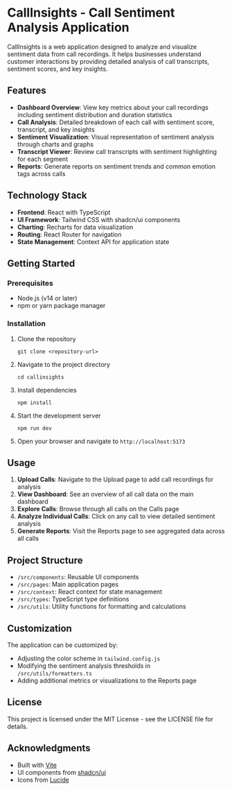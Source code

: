 
# CallInsights - Call Sentiment Analysis Application

CallInsights is a web application designed to analyze and visualize sentiment data from call recordings. It helps businesses understand customer interactions by providing detailed analysis of call transcripts, sentiment scores, and key insights.

## Features

- **Dashboard Overview**: View key metrics about your call recordings including sentiment distribution and duration statistics
- **Call Analysis**: Detailed breakdown of each call with sentiment score, transcript, and key insights
- **Sentiment Visualization**: Visual representation of sentiment analysis through charts and graphs
- **Transcript Viewer**: Review call transcripts with sentiment highlighting for each segment
- **Reports**: Generate reports on sentiment trends and common emotion tags across calls

## Technology Stack

- **Frontend**: React with TypeScript
- **UI Framework**: Tailwind CSS with shadcn/ui components
- **Charting**: Recharts for data visualization
- **Routing**: React Router for navigation
- **State Management**: Context API for application state

## Getting Started

### Prerequisites

- Node.js (v14 or later)
- npm or yarn package manager

### Installation

1. Clone the repository
   ```
   git clone <repository-url>
   ```

2. Navigate to the project directory
   ```
   cd callinsights
   ```

3. Install dependencies
   ```
   npm install
   ```

4. Start the development server
   ```
   npm run dev
   ```

5. Open your browser and navigate to `http://localhost:5173`

## Usage

1. **Upload Calls**: Navigate to the Upload page to add call recordings for analysis
2. **View Dashboard**: See an overview of all call data on the main dashboard
3. **Explore Calls**: Browse through all calls on the Calls page
4. **Analyze Individual Calls**: Click on any call to view detailed sentiment analysis
5. **Generate Reports**: Visit the Reports page to see aggregated data across all calls

## Project Structure

- `/src/components`: Reusable UI components
- `/src/pages`: Main application pages
- `/src/context`: React context for state management
- `/src/types`: TypeScript type definitions
- `/src/utils`: Utility functions for formatting and calculations

## Customization

The application can be customized by:

- Adjusting the color scheme in `tailwind.config.js`
- Modifying the sentiment analysis thresholds in `/src/utils/formatters.ts`
- Adding additional metrics or visualizations to the Reports page

## License

This project is licensed under the MIT License - see the LICENSE file for details.

## Acknowledgments

- Built with [Vite](https://vitejs.dev/)
- UI components from [shadcn/ui](https://ui.shadcn.com/)
- Icons from [Lucide](https://lucide.dev/)
